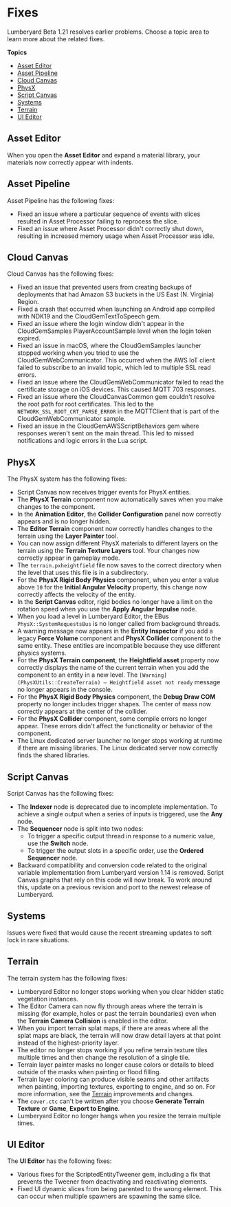 # Fixes<a name="lumberyard-v1.21-fixes"></a>

Lumberyard Beta 1\.21 resolves earlier problems\. Choose a topic area to learn more about the related fixes\.

**Topics**
+ [Asset Editor](#asset-editor-fixes-v1.21)
+ [Asset Pipeline](#asset-pipeline-fixes-v1.21)
+ [Cloud Canvas](#cloud-canvas-fixes-v1.21)
+ [PhysX](#physx-fixes-v1.21)
+ [Script Canvas](#script-canvas-fixes-v1.21)
+ [Systems](#system-fixes-v1.21)
+ [Terrain](#terrain-fixes-v1.21)
+ [UI Editor](#UI-editor-fixes-v1.21)

## Asset Editor<a name="asset-editor-fixes-v1.21"></a>

When you open the **Asset Editor** and expand a material library, your materials now correctly appear with indents\.

## Asset Pipeline<a name="asset-pipeline-fixes-v1.21"></a>

Asset Pipeline has the following fixes:
+ Fixed an issue where a particular sequence of events with slices resulted in Asset Processor failing to reprocess the slice\.
+ Fixed an issue where Asset Processor didn't correctly shut down, resulting in increased memory usage when Asset Processor was idle\.

## Cloud Canvas<a name="cloud-canvas-fixes-v1.21"></a>

Cloud Canvas has the following fixes:
+ Fixed an issue that prevented users from creating backups of deployments that had Amazon S3 buckets in the US East \(N\. Virginia\) Region\.
+ Fixed a crash that occurred when launching an Android app compiled with NDK19 and the CloudGemTextToSpeech gem\.
+ Fixed an issue where the login window didn't appear in the CloudGemSamples PlayerAccountSample level when the login token expired\.
+ Fixed an issue in macOS, where the CloudGemSamples launcher stopped working when you tried to use the CloudGemWebCommunicator\. This occurred when the AWS IoT client failed to subscribe to an invalid topic, which led to multiple SSL read errors\.
+ Fixed an issue where the CloudGemWebCommunicator failed to read the certificate storage on iOS devices\. This caused MQTT 703 responses\.
+  Fixed an issue where the CloudCanvasCommon gem couldn't resolve the root path for root certificates\. This led to the `NETWORK_SSL_ROOT_CRT_PARSE_ERROR` in the MQTTClient that is part of the CloudGemWebCommunicator sample\.
+  Fixed an issue in the CloudGemAWSScriptBehaviors gem where responses weren't sent on the main thread\. This led to missed notifications and logic errors in the Lua script\.

## PhysX<a name="physx-fixes-v1.21"></a>

The PhysX system has the following fixes:
+ Script Canvas now receives trigger events for PhysX entities\.
+ The **PhysX Terrain** component now automatically saves when you make changes to the component\.
+ In the **Animation Editor**, the **Collider Configuration** panel now correctly appears and is no longer hidden\.
+ The **Editor Terrain** component now correctly handles changes to the terrain using the **Layer Painter** tool\.
+ You can now assign different PhysX materials to different layers on the terrain using the **Terrain Texture Layers** tool\. Your changes now correctly appear in gameplay mode\. 
+ The `terrain.pxheightfield` file now saves to the correct directory when the level that uses this file is in a subdirectory\.
+ For the **PhysX Rigid Body Physics** component, when you enter a value above `10` for the **Initial Angular Velocity** property, this change now correctly affects the velocity of the entity\.
+ In the **Script Canvas** editor, rigid bodies no longer have a limit on the rotation speed when you use the **Apply Angular Impulse** node\.
+ When you load a level in Lumberyard Editor, the EBus `PhysX::SystemRequestsBus` is no longer called from background threads\.
+ A warning message now appears in the **Entity Inspector** if you add a legacy **Force Volume** component and **PhysX Collider** component to the same entity\. These entities are incompatible because they use different physics systems\.
+ For the **PhysX Terrain component**, the **Heightfield asset** property now correctly displays the name of the current terrain when you add the component to an entity in a new level\. The `[Warning] (PhysXUtils::CreateTerrain) – Heightfield asset not ready` message no longer appears in the console\.
+ For the **PhysX Rigid Body Physics** component, the **Debug Draw COM** property no longer includes trigger shapes\. The center of mass now correctly appears at the center of the collider\.
+ For the **PhysX Collider** component, some compile errors no longer appear\. These errors didn't affect the functionality or behavior of the component\.
+ The Linux dedicated server launcher no longer stops working at runtime if there are missing libraries\. The Linux dedicated server now correctly finds the shared libraries\.

## Script Canvas<a name="script-canvas-fixes-v1.21"></a>

Script Canvas has the following fixes:
+ The **Indexer** node is deprecated due to incomplete implementation\. To achieve a single output when a series of inputs is triggered, use the **Any** node\.
+ The **Sequencer** node is split into two nodes:
  + To trigger a specific output thread in response to a numeric value, use the **Switch** node\.
  + To trigger the output slots in a specific order, use the **Ordered Sequencer** node\.
+ Backward compatibility and conversion code related to the original variable implementation from Lumberyard version 1\.14 is removed\. Script Canvas graphs that rely on this code will now break\. To work around this, update on a previous revision and port to the newest release of Lumberyard\.

## Systems<a name="system-fixes-v1.21"></a>

Issues were fixed that would cause the recent streaming updates to soft lock in rare situations\.

## Terrain<a name="terrain-fixes-v1.21"></a>

The terrain system has the following fixes:
+ Lumberyard Editor no longer stops working when you clear hidden static vegetation instances\.
+ The Editor Camera can now fly through areas where the terrain is missing \(for example, holes or past the terrain boundaries\) even when the **Terrain Camera Collision** is enabled in the editor\.
+ When you import terrain splat maps, if there are areas where all the splat maps are black, the terrain will now draw detail layers at that point instead of the highest\-priority layer\.
+ The editor no longer stops working if you refine terrain texture tiles multiple times and then change the resolution of a single tile\.
+ Terrain layer painter masks no longer cause colors or details to bleed outside of the masks when painting or flood filling\.
+ Terrain layer coloring can produce visible seams and other artifacts when painting, importing textures, exporting to engine, and so on\. For more information, see the [Terrain](lumberyard-v1.21-improvements-changes.md#lumberyard-v1.21-improvements-changes-terrain) improvements and changes\.
+ The `cover.ctc` can't be written after you choose **Generate Terrain Texture** or **Game**, **Export to Engine**\.
+ Lumberyard Editor no longer hangs when you resize the terrain multiple times\.

## UI Editor<a name="UI-editor-fixes-v1.21"></a>

The **UI Editor** has the following fixes:
+ Various fixes for the ScriptedEntityTweener gem, including a fix that prevents the Tweener from deactivating and reactivating elements\.
+ Fixed UI dynamic slices from being parented to the wrong element\. This can occur when multiple spawners are spawning the same slice\.